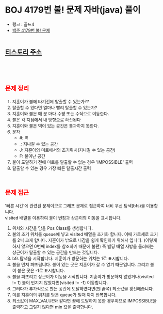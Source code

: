 # <span style="color:orange; font-size:17pt; font-weight:bold"></span>BOJ 4179번 불! 문제 자바(java)  풀이</span>
- 랭크 : 골드4
- [백준 4179번 불! 문제](https://www.acmicpc.net/problem/4179)
<br><br>

## [티스토리 주소](https://hoho325.tistory.com/)
<br><br>

# <span style="color: red; font-size:15pt">문제 정리</span>
1. 지훈이가 불에 타기전에 탈출할 수 있는가??
2. 탈출할 수 있다면 얼마나 빨리 탈출할 수 있는가?
3. 지훈이와 불은 매 분 마다 수평 또는 수직으로 이동한다.
4. 불은 각 지점에서 내 방향으로 확산된다
5. 지훈이와 불은 벽이 있는 공간은 통과하지 못한다.
6. 문자
	- #: 벽
	- .: 지나갈 수 있는 공간
	- J: 지훈이의 미로에서의 초기위치(지나갈 수 있는 공간)
	- F: 불이난 공간
7. 불이 도달하기 전에 미로를 탈출할 수 없는 경우 'IMPOSSIBLE' 출력
8. 탈출할 수 있는 경우 가장 빠른 탈출시간 출력
<br><br>

# <span style="color: red; font-size:15pt">문제 접근</span>
'빠른 시간'에 관련된 문제이므로 그래프 문제로 접근하여 너비 우선 탐색(bfs)을 이용합니다.  
visited 배열을 이용하여 불이 번짐과 상근이의 이동을 표시합니다.  
1. 위치와 시간을 담을 Pos Class를 생성합니다.
2. 불의 초기 위치를 queue에 넣고 visited 배열을 초기화 합니다.
	이때 가로세로 크기를 2씩 크게 합니다. 지훈이가 밖으로 나감을 쉽게 확인하기 위해서 입니다. (이렇게 하지 않으면 0번째 index를 참조하기 때문에 불편)
	즉 빌딩 배열 사방을 둘러싸는 상근이가 탈출할 수 있는 공간을 만드는 것입니다.
3. bfs 탐색을 시작합니다. 지훈이가 방문하는 위치는 1로 표시합니다.
4. 불을 먼저 퍼뜨립니다. 불이 있는 곳은 지훈이가 갈 수 없기 때문입니다. 그리고 불이 붙은 곳은 -1로 표시합니다.
5. 불을 퍼뜨리고 상근이가 이동을 시작합니다. 지훈이가 방문하지 않았거나(visited != 1) 불이 번지지 않았다면(visited != -1) 이동합니다.
6. 그러다가 추가적으로 만든 공간에 도달하였다면(맨 끝쪽) 최소값을 갱신해줍니다.
7. 이를 지훈이의 위치를 담은 queue가 빌때 까지 반복합니다.
8. 최소값이 MAX_VALUE와 같다면 끝에 도달하지 못한 경우이므로 IMPOSSIBLE을 출력하고 그렇지 않다면 min 값을 출력합니다.